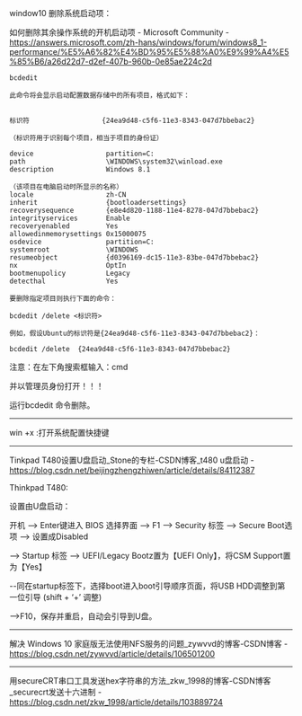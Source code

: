 window10 删除系统启动项：

如何删除其余操作系统的开机启动项 - Microsoft Community - https://answers.microsoft.com/zh-hans/windows/forum/windows8_1-performance/%E5%A6%82%E4%BD%95%E5%88%A0%E9%99%A4%E5%85%B6/a26d22d7-d2ef-407b-960b-0e85ae224c2d

```
bcdedit

此命令将会显示启动配置数据存储中的所有项目，格式如下：


标识符                  {24ea9d48-c5f6-11e3-8343-047d7bbebac2}

（标识符用于识别每个项目，相当于项目的身份证）

device                  partition=C:
path                    \WINDOWS\system32\winload.exe
description             Windows 8.1

（该项目在电脑启动时所显示的名称）
locale                  zh-CN
inherit                 {bootloadersettings}
recoverysequence        {e8e4d820-1188-11e4-8278-047d7bbebac2}
integrityservices       Enable
recoveryenabled         Yes
allowedinmemorysettings 0x15000075
osdevice                partition=C:
systemroot              \WINDOWS
resumeobject            {d0396169-dc15-11e3-83be-047d7bbebac2}
nx                      OptIn
bootmenupolicy          Legacy
detecthal               Yes

要删除指定项目则执行下面的命令：

bcdedit /delete <标识符>

例如，假设Ubuntu的标识符是{24ea9d48-c5f6-11e3-8343-047d7bbebac2}：

bcdedit /delete  {24ea9d48-c5f6-11e3-8343-047d7bbebac2}
```

注意：在左下角搜索框输入：cmd

并以管理员身份打开！！！

运行bcdedit 命令删除。



----

win +x :打开系统配置快捷键

---

Tinkpad T480设置U盘启动_Stone的专栏-CSDN博客_t480 u盘启动 - https://blog.csdn.net/beijingzhengzhiwen/article/details/84112387

Thinkpad T480:

设置由U盘启动：

开机 --> Enter键进入 BIOS 选择界面 --> F1 --> Security 标签 --> Secure Boot选项 --> 设置成Disabled

--> Startup 标签 --> UEFI/Legacy Bootz置为【UEFI Only】，将CSM Support置为【Yes】

--同在startup标签下，选择boot进入boot引导顺序页面，将USB HDD调整到第一位引导 (shift + ‘+’ 调整)

-->F10，保存并重启，自动会引导到U盘。



---

解决 Windows 10 家庭版无法使用NFS服务的问题_zywvvd的博客-CSDN博客 - https://blog.csdn.net/zywvvd/article/details/106501200



-----------------

用secureCRT串口工具发送hex字符串的方法_zkw_1998的博客-CSDN博客_securecrt发送十六进制 - https://blog.csdn.net/zkw_1998/article/details/103889724

